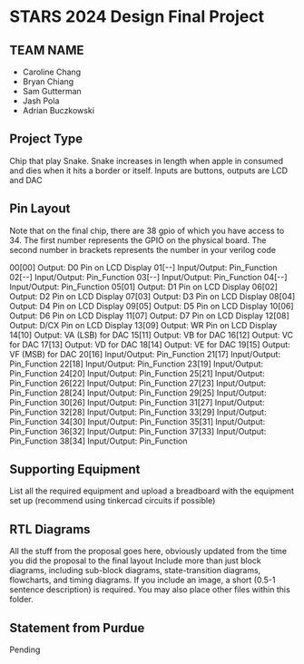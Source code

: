 # STARS 2024 Design Final Project

## TEAM NAME
* Caroline Chang
* Bryan Chiang
* Sam Gutterman
* Jash Pola
* Adrian Buczkowski

## Project Type
Chip that play Snake. Snake increases in length when apple in consumed and dies when it hits a border or itself. Inputs are buttons, outputs are LCD and DAC

## Pin Layout
Note that on the final chip, there are 38 gpio of which you have access to 34.
The first number represents the GPIO on the physical board. The second number
in brackets represents the number in your verilog code

00[00] Output: D0 Pin on LCD Display
01[--] Input/Output: Pin_Function
02[--] Input/Output: Pin_Function
03[--] Input/Output: Pin_Function
04[--] Input/Output: Pin_Function
05[01] Output: D1 Pin on LCD Display
06[02] Output: D2 Pin on LCD Display 
07[03] Output: D3 Pin on LCD Display
08[04] Output: D4 Pin on LCD Display 
09[05] Output: D5 Pin on LCD Display 
10[06] Output: D6 Pin on LCD Display
11[07] Output: D7 Pin on LCD Display
12[08] Output: D/CX Pin on LCD Display
13[09] Output: WR Pin on LCD Display
14[10] Output: VA (LSB) for DAC 
15[11] Output: VB for DAC 
16[12] Output: VC for DAC 
17[13] Output: VD for DAC 
18[14] Output: VE for DAC 
19[15] Output: VF (MSB) for DAC 
20[16] Input/Output: Pin_Function 
21[17] Input/Output: Pin_Function 
22[18] Input/Output: Pin_Function 
23[19] Input/Output: Pin_Function 
24[20] Input/Output: Pin_Function 
25[21] Input/Output: Pin_Function 
26[22] Input/Output: Pin_Function 
27[23] Input/Output: Pin_Function 
28[24] Input/Output: Pin_Function 
29[25] Input/Output: Pin_Function
30[26] Input/Output: Pin_Function
31[27] Input/Output: Pin_Function
32[28] Input/Output: Pin_Function
33[29] Input/Output: Pin_Function
34[30] Input/Output: Pin_Function
35[31] Input/Output: Pin_Function
36[32] Input/Output: Pin_Function
37[33] Input/Output: Pin_Function
38[34] Input/Output: Pin_Function

## Supporting Equipment
List all the required equipment and upload a breadboard with the equipment set up (recommend using tinkercad circuits if possible)

## RTL Diagrams
All the stuff from the proposal goes here, obviously updated from the time you did the proposal to the final layout
Include more than just block diagrams, including sub-block diagrams, state-transition diagrams, flowcharts, and timing diagrams.  If you include an image, a short (0.5-1 sentence description) is required.
You may also place other files within this folder.

## Statement from Purdue
Pending

